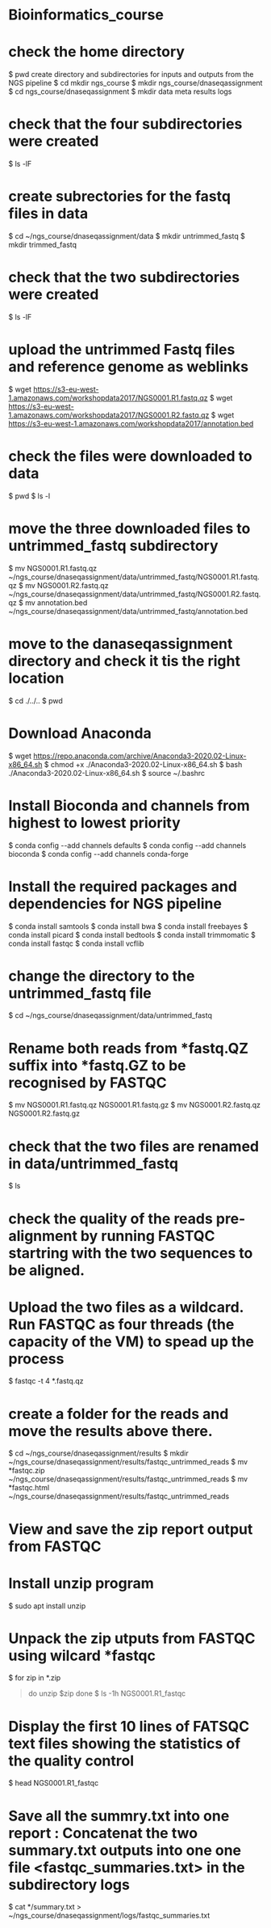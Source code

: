 # Bioinformatics_course
# check the home directory 
$ pwd
create directory and subdirectories for inputs and outputs from the NGS pipeline
$ cd mkdir ngs_course
$ mkdir ngs_course/dnaseqassignment
$ cd ngs_course/dnaseqassignment
$ mkdir data meta results logs
# check that the four subdirectories were created
$ ls -lF
# create subrectories for the fastq files in data
$ cd ~/ngs_course/dnaseqassignment/data
$ mkdir untrimmed_fastq
$ mkdir trimmed_fastq
# check that the two subdirectories were created
$ ls -lF
# upload the untrimmed Fastq files and reference genome as weblinks
$ wget https://s3-eu-west-1.amazonaws.com/workshopdata2017/NGS0001.R1.fastq.qz
$ wget https://s3-eu-west-1.amazonaws.com/workshopdata2017/NGS0001.R2.fastq.qz
$ wget https://s3-eu-west-1.amazonaws.com/workshopdata2017/annotation.bed
# check the files were downloaded to data
$ pwd
$ ls -l
# move the three downloaded files to untrimmed_fastq subdirectory
$ mv NGS0001.R1.fastq.qz ~/ngs_course/dnaseqassignment/data/untrimmed_fastq/NGS0001.R1.fastq.qz
$ mv NGS0001.R2.fastq.qz ~/ngs_course/dnaseqassignment/data/untrimmed_fastq/NGS0001.R2.fastq.qz
$ mv annotation.bed ~/ngs_course/dnaseqassignment/data/untrimmed_fastq/annotation.bed
# move to the danaseqassignment directory and check it tis the right location
$ cd ./../..
$ pwd
# Download Anaconda
$ wget https://repo.anaconda.com/archive/Anaconda3-2020.02-Linux-x86_64.sh
$ chmod +x ./Anaconda3-2020.02-Linux-x86_64.sh
$ bash ./Anaconda3-2020.02-Linux-x86_64.sh
$ source ~/.bashrc
# Install Bioconda and channels from highest to lowest priority
$ conda config --add channels defaults
$ conda config --add channels bioconda
$ conda config --add channels conda-forge
# Install the required packages and dependencies for NGS pipeline
$ conda install samtools
$ conda install bwa
$ conda install freebayes
$ conda install picard
$ conda install bedtools
$ conda install trimmomatic
$ conda install fastqc
$ conda install vcflib
# change the directory  to the untrimmed_fastq file
$ cd ~/ngs_course/dnaseqassignment/data/untrimmed_fastq
# Rename both reads from *fastq.QZ suffix into *fastq.GZ to be recognised by FASTQC 
$ mv NGS0001.R1.fastq.qz NGS0001.R1.fastq.gz
$ mv NGS0001.R2.fastq.qz NGS0001.R2.fastq.gz
# check that the two files are renamed in data/untrimmed_fastq
$ ls
# check the quality of the reads pre-alignment by running FASTQC startring with the two sequences to be aligned. 
# Upload the two files as a wildcard. Run FASTQC as four threads (the capacity of the VM) to spead up the process 
$ fastqc -t 4 *.fastq.qz
# create a folder for the reads and move the results above there.
$ cd ~/ngs_course/dnaseqassignment/results
$ mkdir ~/ngs_course/dnaseqassignment/results/fastqc_untrimmed_reads
$ mv *fastqc.zip ~/ngs_course/dnaseqassignment/results/fastqc_untrimmed_reads
$ mv *fastqc.html ~/ngs_course/dnaseqassignment/results/fastqc_untrimmed_reads 
# View and save the zip report output from FASTQC
# Install unzip program
$ sudo apt install unzip
# Unpack the zip utputs from FASTQC using wilcard *fastqc
$ for zip in *.zip
> do
> unzip $zip
> done
$ ls -1h NGS0001.R1_fastqc
# Display the first 10 lines of FATSQC text files showing the statistics of the quality control
$ head NGS0001.R1_fastqc
# Save all the summry.txt into one report : Concatenat the two summary.txt outputs into one one file <fastqc_summaries.txt> in the subdirectory logs
$ cat */summary.txt > ~/ngs_course/dnaseqassignment/logs/fastqc_summaries.txt



  
